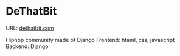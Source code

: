 # DeThatBit

URL: [dethatbit.com](http://www.dethatbit.com)

Hiphop community made of Django
Frontend: htaml, css, javascript
Backend: Django
